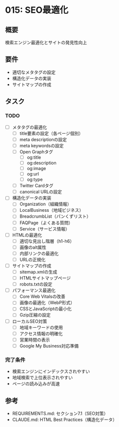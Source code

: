# 015: SEO最適化

## 概要
検索エンジン最適化とサイトの発見性向上

## 要件
- 適切なメタタグの設定
- 構造化データの実装
- サイトマップの作成

## タスク

### TODO
- [ ] メタタグの最適化
  - [ ] title要素の設定（各ページ個別）
  - [ ] meta descriptionの設定
  - [ ] meta keywordsの設定
  - [ ] Open Graphタグ
    - [ ] og:title
    - [ ] og:description
    - [ ] og:image
    - [ ] og:url
    - [ ] og:type
  - [ ] Twitter Cardタグ
  - [ ] canonical URLの設定
- [ ] 構造化データの実装
  - [ ] Organization（組織情報）
  - [ ] LocalBusiness（地域ビジネス）
  - [ ] BreadcrumbList（パンくずリスト）
  - [ ] FAQPage（よくある質問）
  - [ ] Service（サービス情報）
- [ ] HTMLの最適化
  - [ ] 適切な見出し階層（h1-h6）
  - [ ] 画像のalt属性
  - [ ] 内部リンクの最適化
  - [ ] URLの正規化
- [ ] サイトマップの作成
  - [ ] sitemap.xmlの生成
  - [ ] HTMLサイトマップページ
  - [ ] robots.txtの設定
- [ ] パフォーマンス最適化
  - [ ] Core Web Vitalsの改善
  - [ ] 画像の最適化（WebP形式）
  - [ ] CSSとJavaScriptの最小化
  - [ ] Gzip圧縮の設定
- [ ] ローカルSEO対策
  - [ ] 地域キーワードの使用
  - [ ] アクセス情報の明確化
  - [ ] 営業時間の表示
  - [ ] Google My Business対応準備

### 完了条件
- 検索エンジンにインデックスされやすい
- 地域検索で上位表示されやすい
- ページの読み込みが高速

## 参考
- REQUIREMENTS.md: セクション7.1（SEO対策）
- CLAUDE.md: HTML Best Practices（構造化データ）